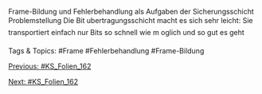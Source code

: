 Frame-Bildung und Fehlerbehandlung als Aufgaben der
Sicherungsschicht
Problemstellung
Die Bit ubertragungsschicht macht es sich sehr leicht:
Sie transportiert einfach nur Bits so schnell wie m oglich und so gut es geht

   Tags & Topics:
   #Frame
   #Fehlerbehandlung
   #Frame-Bildung

[Previous: #KS_Folien_162](KS_Folien_162.md)

[Next: #KS_Folien_162](KS_Folien_162.md)